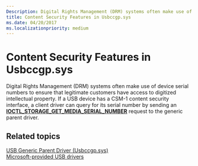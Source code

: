 ```yaml
---
Description: Digital Rights Management (DRM) systems often make use of device serial numbers to ensure that legitimate customers have access to digitized intellectual property.
title: Content Security Features in Usbccgp.sys
ms.date: 04/20/2017
ms.localizationpriority: medium
---
```


# Content Security Features in Usbccgp.sys


Digital Rights Management (DRM) systems often make use of device serial numbers to ensure that legitimate customers have access to digitized intellectual property. If a USB device has a CSM-1 content security interface, a client driver can query for its serial number by sending an [**IOCTL\_STORAGE\_GET\_MEDIA\_SERIAL\_NUMBER**](https://docs.microsoft.com/windows-hardware/drivers/ddi/ntddstor/ni-ntddstor-ioctl_storage_get_media_serial_number) request to the generic parent driver.

## Related topics
[USB Generic Parent Driver (Usbccgp.sys)](usb-common-class-generic-parent-driver.md)  
[Microsoft-provided USB drivers](system-supplied-usb-drivers.md)  




